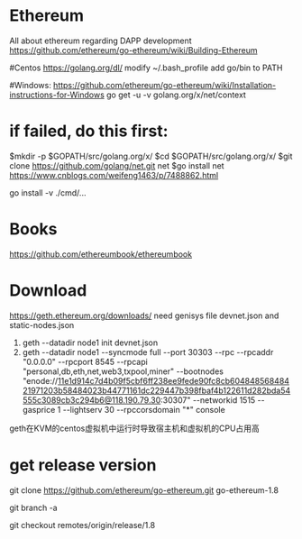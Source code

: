 # Ethereum
All about ethereum regarding DAPP development
https://github.com/ethereum/go-ethereum/wiki/Building-Ethereum

#Centos
https://golang.org/dl/
modify ~/.bash_profile add go/bin to PATH

#Windows:
 https://github.com/ethereum/go-ethereum/wiki/Installation-instructions-for-Windows
 go get -u -v golang.org/x/net/context
 # if failed, do this first:
 $mkdir -p $GOPATH/src/golang.org/x/
 $cd $GOPATH/src/golang.org/x/ 
 $git clone https://github.com/golang/net.git net 
 $go install net
https://www.cnblogs.com/weifeng1463/p/7488862.html

 go install -v ./cmd/...
 
# Books
https://github.com/ethereumbook/ethereumbook

# Download
 https://geth.ethereum.org/downloads/
 need genisys file devnet.json and static-nodes.json
1.  geth --datadir node1 init devnet.json
2.  geth --datadir node1 --syncmode full --port 30303 --rpc --rpcaddr "0.0.0.0" --rpcport 8545 --rpcapi "personal,db,eth,net,web3,txpool,miner" --bootnodes "enode://11e1d914c7d4b09f5cbf6ff238ee9fede90fc8cb60484856848421971203b58484023b44771161dc229447b398fbaf4b122611d282bda54555c3089cb3c294b6@118.190.79.30:30307" --networkid 1515 --gasprice 1  --lightserv 30 --rpccorsdomain "*" console

geth在KVM的centos虚拟机中运行时导致宿主机和虚拟机的CPU占用高

# get release version
git clone https://github.com/ethereum/go-ethereum.git go-ethereum-1.8

git branch -a

git checkout remotes/origin/release/1.8
